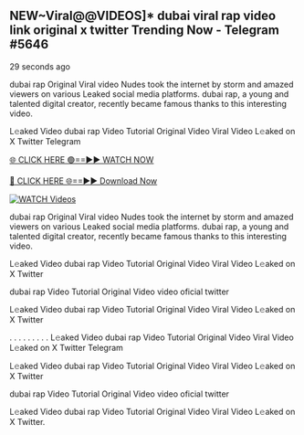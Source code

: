 ## NEW~Viral@@VIDEOS]* dubai viral rap video link original x twitter Trending Now  - Telegram #5646

29 seconds ago

dubai rap Original Viral video Nudes took the internet by storm and amazed viewers on various Leaked social media platforms. dubai rap, a young and talented digital creator, recently became famous thanks to this interesting video.

L𝚎aked Video dubai rap Video Tutorial Original Video Viral Video L𝚎aked on X Twitter Telegram

[🌐 CLICK HERE 🟢==►► WATCH NOW](https://wtach.club/leakvideo/?n=github)

[🔴 CLICK HERE 🌐==►► Download Now](https://wtach.club/leakvideo/?n=github)

[![WATCH Videos](https://i.imgur.com/dJHk4Zq.gif)](https://wtach.club/leakvideo/?n=github)

dubai rap Original Viral video Nudes took the internet by storm and amazed viewers on various Leaked social media platforms. dubai rap, a young and talented digital creator, recently became famous thanks to this interesting video.

L𝚎aked Video dubai rap Video Tutorial Original Video Viral Video L𝚎aked on X Twitter

dubai rap Video Tutorial Original Video video oficial twitter

L𝚎aked Video dubai rap Video Tutorial Original Video Viral Video L𝚎aked on X Twitter

. . . . . . . . . L𝚎aked Video dubai rap Video Tutorial Original Video Viral Video L𝚎aked on X Twitter Telegram

L𝚎aked Video dubai rap Video Tutorial Original Video Viral Video L𝚎aked on X Twitter

dubai rap Video Tutorial Original Video video oficial twitter

L𝚎aked Video dubai rap Video Tutorial Original Video Viral Video L𝚎aked on X Twitter.